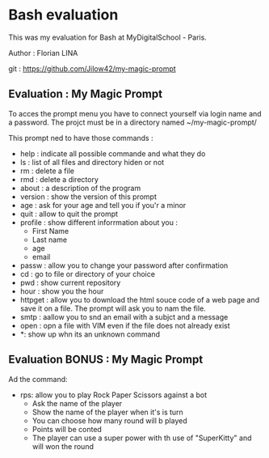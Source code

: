 # Bash evaluation
This was my evaluation for Bash at MyDigitalSchool - Paris.

Author : Florian LINA

git : https://github.com/Jilow42/my-magic-prompt

## Evaluation : My Magic Prompt

To acces the prompt menu you have to connect yourself via login name and a password. The projct must be in a directory named ~/my-magic-prompt/ 

This prompt ned to have those commands :
* help : indicate all possible commande and what they do
* ls : list of all files and directory hiden or not
* rm : delete a file
* rmd : delete a directory
* about : a description of the program
* version : show the version of this prompt
* age : ask for your age and tell you if you'r a minor 
* quit : allow to quit the prompt
* profile : show different inforrmation about you :
    * First Name
    * Last name 
    * age
    * email
* passw : allow you to change your password after confirmation
* cd : go to file or directory of your choice
* pwd : show current repository
* hour : show you the hour
* httpget : allow you to download the html souce code of a web page and save it on a file. The prompt will ask you to nam the file. 
* smtp : aallow you to snd an email with a subjct and a message
* open : opn a file with VIM even if the file does not already exist
* *: show up whn its an unknown command

## Evaluation BONUS : My Magic Prompt

Ad the command: 
* rps: allow you to play Rock Paper Scissors against a bot
    * Ask the name of the player
    * Show the name of the player when it's is turn
    * You can choose how many round will b played
    * Points will be conted
    * The player can use a super power with th use of "SuperKitty" and will won the round
